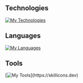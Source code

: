 ## Technologies

[![My Technologies](https://skillicons.dev/icons?i=react,unity,gradle,maven,bootstrap)](https://skillicons.dev)

## Languages

[![My Languages](https://skillicons.dev/icons?i=html,css,sass,js,cs,py,java,mysql)](https://skillicons.dev)

## Tools

[![My Tools](https://skillicons.dev/icons?i=idea,vscode,discord,git,github,stackoverflow,codepen,)](https://skillicons.dev)
